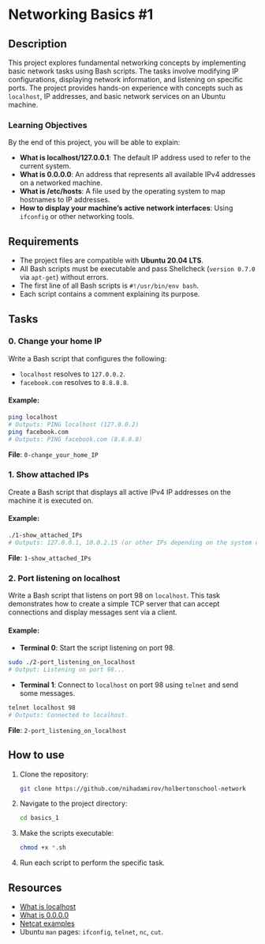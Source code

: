 # Networking Basics #1

## Description

This project explores fundamental networking concepts by implementing basic network tasks using Bash scripts. The tasks involve modifying IP configurations, displaying network information, and listening on specific ports. The project provides hands-on experience with concepts such as `localhost`, IP addresses, and basic network services on an Ubuntu machine.

### Learning Objectives

By the end of this project, you will be able to explain:

- **What is localhost/127.0.0.1**: The default IP address used to refer to the current system.
- **What is 0.0.0.0**: An address that represents all available IPv4 addresses on a networked machine.
- **What is /etc/hosts**: A file used by the operating system to map hostnames to IP addresses.
- **How to display your machine’s active network interfaces**: Using `ifconfig` or other networking tools.

## Requirements

- The project files are compatible with **Ubuntu 20.04 LTS**.
- All Bash scripts must be executable and pass Shellcheck (`version 0.7.0` via `apt-get`) without errors.
- The first line of all Bash scripts is `#!/usr/bin/env bash`.
- Each script contains a comment explaining its purpose.

## Tasks

### 0. Change your home IP

Write a Bash script that configures the following:

- `localhost` resolves to `127.0.0.2`.
- `facebook.com` resolves to `8.8.8.8`.

#### Example:
```bash
ping localhost
# Outputs: PING localhost (127.0.0.2)
ping facebook.com
# Outputs: PING facebook.com (8.8.8.8)
```

**File**: `0-change_your_home_IP`

### 1. Show attached IPs

Create a Bash script that displays all active IPv4 IP addresses on the machine it is executed on.

#### Example:
```bash
./1-show_attached_IPs
# Outputs: 127.0.0.1, 10.0.2.15 (or other IPs depending on the system configuration)
```

**File**: `1-show_attached_IPs`

### 2. Port listening on localhost

Write a Bash script that listens on port 98 on `localhost`. This task demonstrates how to create a simple TCP server that can accept connections and display messages sent via a client.

#### Example:
- **Terminal 0**: Start the script listening on port 98.
```bash
sudo ./2-port_listening_on_localhost
# Output: Listening on port 98...
```
- **Terminal 1**: Connect to `localhost` on port 98 using `telnet` and send some messages.
```bash
telnet localhost 98
# Outputs: Connected to localhost.
```

**File**: `2-port_listening_on_localhost`

## How to use

1. Clone the repository:
   ```bash
   git clone https://github.com/nihadamirov/holbertonschool-network
   ```

2. Navigate to the project directory:
   ```bash
   cd basics_1
   ```

3. Make the scripts executable:
   ```bash
   chmod +x *.sh
   ```

4. Run each script to perform the specific task.

## Resources

- [What is localhost](https://en.wikipedia.org/wiki/Localhost)
- [What is 0.0.0.0](https://en.wikipedia.org/wiki/0.0.0.0)
- [Netcat examples](https://www.geekstuff.net/2012/04/nc-command-examples)
- Ubuntu `man` pages: `ifconfig`, `telnet`, `nc`, `cut`.


